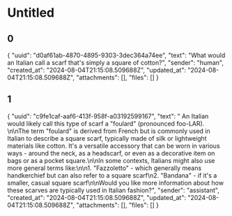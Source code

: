 # Untitled

## 0

{
  "uuid": "d0af61ab-4870-4895-9303-3dec364a74ee",
  "text": "What would an Italian call a scarf that's simply a square of cotton?",
  "sender": "human",
  "created_at": "2024-08-04T21:15:08.509688Z",
  "updated_at": "2024-08-04T21:15:08.509688Z",
  "attachments": [],
  "files": []
}

## 1

{
  "uuid": "c9fe1caf-aaf6-413f-958f-a03192599167",
  "text": " An Italian would likely call this type of scarf a \"foulard\" (pronounced foo-LAR). \n\nThe term \"foulard\" is derived from French but is commonly used in Italian to describe a square scarf, typically made of silk or lightweight materials like cotton. It's a versatile accessory that can be worn in various ways - around the neck, as a headscarf, or even as a decorative item on bags or as a pocket square.\n\nIn some contexts, Italians might also use more general terms like:\n\n1. \"Fazzoletto\" - which generally means handkerchief but can also refer to a square scarf\n2. \"Bandana\" - if it's a smaller, casual square scarf\n\nWould you like more information about how these scarves are typically used in Italian fashion?",
  "sender": "assistant",
  "created_at": "2024-08-04T21:15:08.509688Z",
  "updated_at": "2024-08-04T21:15:08.509688Z",
  "attachments": [],
  "files": []
}
